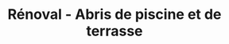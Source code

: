 ---
title: "Rénoval - Abris de piscine et de terrasse"
url: /saint-maur/renoval-abris-de-piscine-et-de-terrasse/
shop: Pool
---